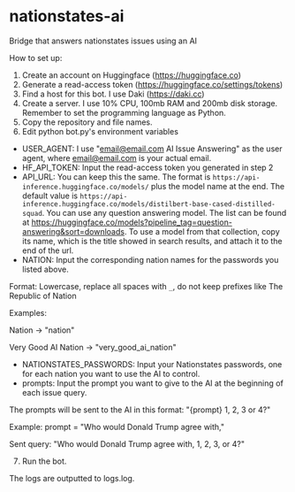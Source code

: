 # nationstates-ai
Bridge that answers nationstates issues using an AI

How to set up:
1. Create an account on Huggingface (https://huggingface.co)
2. Generate a read-access token (https://huggingface.co/settings/tokens)
3. Find a host for this bot. I use Daki (https://daki.cc)
4. Create a server. I use 10% CPU, 100mb RAM and 200mb disk storage. Remember to set the programming language as Python.
5. Copy the repository and file names. 
6. Edit python bot.py's environment variables
- USER_AGENT: I use "email@email.com AI Issue Answering" as the user agent, where email@email.com is your actual email.
- HF_API_TOKEN: Input the read-access token you generated in step 2
- API_URL: You can keep this the same. The format is ``https://api-inference.huggingface.co/models/`` plus the model name at the end. The default value is ``https://api-inference.huggingface.co/models/distilbert-base-cased-distilled-squad``.
You can use any question answering model. The list can be found at https://huggingface.co/models?pipeline_tag=question-answering&sort=downloads. To use a model from that collection, copy its name, which is the title showed in search results, and attach it to the end of the url. 
- NATION: Input the corresponding nation names for the passwords you listed above. 

Format: Lowercase, replace all spaces with ``_``, do not keep prefixes like The Republic of Nation

Examples:

Nation -> "nation"

Very Good AI Nation -> "very_good_ai_nation"
- NATIONSTATES_PASSWORDS: Input your Nationstates passwords, one for each nation you want to use the AI to control.
- prompts: Input the prompt you want to give to the AI at the beginning of each issue query. 

The prompts will be sent to the AI in this format: "{prompt} 1, 2, 3 or 4?"

Example: prompt = "Who would Donald Trump agree with,"

Sent query: "Who would Donald Trump agree with, 1, 2, 3, or 4?"

7. Run the bot. 

The logs are outputted to logs.log.
